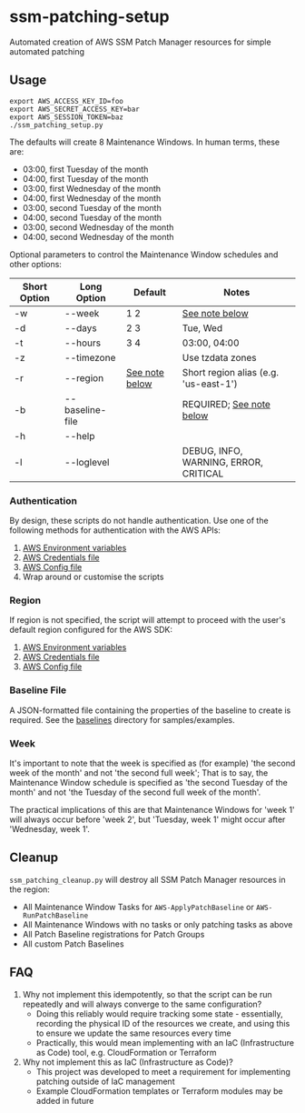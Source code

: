 # ssm-patching-setup
Automated creation of AWS SSM Patch Manager resources for simple automated patching

## Usage
```
export AWS_ACCESS_KEY_ID=foo
export AWS_SECRET_ACCESS_KEY=bar
export AWS_SESSION_TOKEN=baz
./ssm_patching_setup.py
```
The defaults will create 8 Maintenance Windows. In human terms, these are:
* 03:00, first Tuesday of the month
* 04:00, first Tuesday of the month
* 03:00, first Wednesday of the month
* 04:00, first Wednesday of the month
* 03:00, second Tuesday of the month
* 04:00, second Tuesday of the month
* 03:00, second Wednesday of the month
* 04:00, second Wednesday of the month

Optional parameters to control the Maintenance Window schedules and other options:

| Short Option | Long Option | Default  | Notes |
| ------------ | ----------- | -------- | ----- |
| -w           | --week      | 1 2      | [See note below](#Week) |
| -d           | --days      | 2 3      | Tue, Wed |
| -t           | --hours     | 3 4      | 03:00, 04:00 |
| -z           | --timezone  |          | Use tzdata zones |
| -r           | --region    | [See note below](#Region) | Short region alias (e.g. 'us-east-1') |
| -b           | --baseline-file |      | REQUIRED; [See note below](#baseline-file) |
| -h           | --help      |          |       |
| -l           | --loglevel  |          | DEBUG, INFO, WARNING, ERROR, CRITICAL |

### Authentication
By design, these scripts do not handle authentication. Use one of the following methods for authentication with the AWS APIs:
1. [AWS Environment variables](https://boto3.amazonaws.com/v1/documentation/api/latest/guide/configuration.html#environment-variables)
1. [AWS Credentials file](https://boto3.amazonaws.com/v1/documentation/api/latest/guide/configuration.html#shared-credentials-file)
1. [AWS Config file](https://boto3.amazonaws.com/v1/documentation/api/latest/guide/configuration.html#aws-config-file)
1. Wrap around or customise the scripts

### Region
If region is not specified, the script will attempt to proceed with the user's default region configured for the AWS SDK:
1. [AWS Environment variables](https://boto3.amazonaws.com/v1/documentation/api/latest/guide/configuration.html#environment-variable-configuration)
1. [AWS Credentials file](https://boto3.amazonaws.com/v1/documentation/api/latest/guide/configuration.html#shared-credentials-file)
1. [AWS Config file](https://boto3.amazonaws.com/v1/documentation/api/latest/guide/configuration.html#aws-config-file)

### Baseline File
A JSON-formatted file containing the properties of the baseline to create is required. See the [baselines](baselines) directory for samples/examples.

### Week
It's important to note that the week is specified as (for example) 'the second week of the month' and not 'the second full week'; That is to say, the Maintenance Window schedule is specified as 'the second Tuesday of the month' and not 'the Tuesday of the second full week of the month'.

The practical implications of this are that Maintenance Windows for 'week 1' will always occur before 'week 2', but 'Tuesday, week 1' might occur after 'Wednesday, week 1'.

## Cleanup
`ssm_patching_cleanup.py` will destroy all SSM Patch Manager resources in the region:
* All Maintenance Window Tasks for `AWS-ApplyPatchBaseline` or `AWS-RunPatchBaseline`
* All Maintenance Windows with no tasks or only patching tasks as above
* All Patch Baseline registrations for Patch Groups
* All custom Patch Baselines

## FAQ
1. Why not implement this idempotently, so that the script can be run repeatedly and will always converge to the same configuration?
   * Doing this reliably would require tracking some state - essentially, recording the physical ID of the resources we create, and using this to ensure we update the same resources every time
   * Practically, this would mean implementing with an IaC (Infrastructure as Code) tool, e.g. CloudFormation or Terraform
2. Why not implement this as IaC (Infrastructure as Code)?
   * This project was developed to meet a requirement for implementing patching outside of IaC management
   * Example CloudFormation templates or Terraform modules may be added in future
